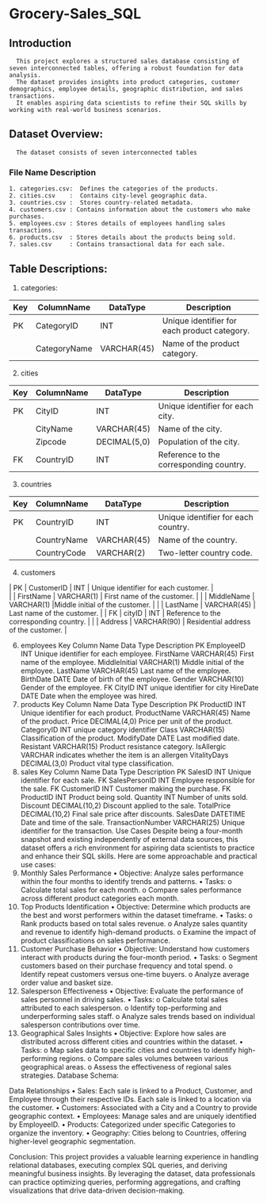 # Grocery-Sales_SQL
## Introduction
      This project explores a structured sales database consisting of seven interconnected tables, offering a robust foundation for data analysis.
      The dataset provides insights into product categories, customer demographics, employee details, geographic distribution, and sales transactions.
      It enables aspiring data scientists to refine their SQL skills by working with real-world business scenarios.
## Dataset Overview: 
      The dataset consists of seven interconnected tables
### File Name	Description
    1. categories.csv: 	Defines the categories of the products.
    2. cities.csv    :  Contains city-level geographic data.
    3. countries.csv :  Stores country-related metadata.
    4. customers.csv : Contains information about the customers who make purchases.
    5. employees.csv : Stores details of employees handling sales transactions.
    6. products.csv  : Stores details about the products being sold.
    7. sales.csv     : Contains transactional data for each sale.
## Table Descriptions:
 1. categories:
    
| Key | ColumnName | DataType | Description |
| ------- | ------- | ------- | ------- |   
|  PK | CategoryID |  INT | Unique identifier for each product category. |    	  	        
|     | CategoryName |  VARCHAR(45) |	 Name of the product category. |

2. cities
   
| Key | ColumnName | DataType | Description |
| ------- | ------- | ------- | ------- |   
|  PK | CityID |  INT | Unique identifier for each city. |    	  	        
|     | CityName |  VARCHAR(45) | Name of the city. |
|     | Zipcode |  DECIMAL(5,0) | Population of the city. |
| FK | CountryID |  INT | Reference to the corresponding country. |

3. countries

| Key | ColumnName | DataType | Description |
| ------- | ------- | ------- | ------- |   
|  PK | CountryID |  INT | Unique identifier for each country. |    	  	        
|     | CountryName |  VARCHAR(45) | Name of the country. |
|     | CountryCode |  VARCHAR(2) | Two-letter country code. |
		
4. customers

|  PK | CustomerID |  INT | Unique identifier for each customer. |    	  	        
|     | FirstName |  VARCHAR(1) | First name of the customer. |
|     | MiddleName |  VARCHAR(1) |Middle initial of the customer. |
|     | LastName |  VARCHAR(45) | Last name of the customer. |
| FK | cityID |  INT | Reference to the corresponding country. |
|     | Address |  VARCHAR(90) | Residential address of the customer. |  

6. employees
Key	Column Name	Data Type	Description
PK	EmployeeID	INT	Unique identifier for each employee.
	FirstName	VARCHAR(45)	First name of the employee.
	MiddleInitial	VARCHAR(1)	Middle initial of the employee.
	LastName	VARCHAR(45)	Last name of the employee.
	BirthDate	DATE	Date of birth of the employee.
	Gender	VARCHAR(10)	Gender of the employee.
FK	CityID	INT	unique identifier for city
	HireDate	DATE	Date when the employee was hired.
7. products
Key	Column Name	Data Type	Description
PK	ProductID	INT	Unique identifier for each product.
	ProductName	VARCHAR(45)	Name of the product.
	Price	DECIMAL(4,0)	Price per unit of the product.
	CategoryID	INT	unique category identifier
	Class	VARCHAR(15)	Classification of the product.
	ModifyDate	DATE	Last modified date.
	Resistant	VARCHAR(15)	Product resistance category.
	IsAllergic	VARCHAR	indicates whether the item is an allergen
	VitalityDays	DECIMAL(3,0)	Product vital type classification.
8. sales
Key	Column Name	Data Type	Description
PK	SalesID	INT	Unique identifier for each sale.
FK	SalesPersonID	INT	Employee responsible for the sale.
FK	CustomerID	INT	Customer making the purchase.
FK	ProductID	INT	Product being sold.
	Quantity	INT	Number of units sold.
	Discount	DECIMAL(10,2)	Discount applied to the sale.
	TotalPrice	DECIMAL(10,2)	Final sale price after discounts.
	SalesDate	DATETIME	Date and time of the sale.
	TransactionNumber	VARCHAR(25)	Unique identifier for the transaction.
Use Cases
Despite being a four-month snapshot and existing independently of external data sources, this dataset offers a rich environment for aspiring data scientists to practice and enhance their SQL skills. Here are some approachable and practical use cases:
1. Monthly Sales Performance
•	Objective: Analyze sales performance within the four months to identify trends and patterns.
•	Tasks:
o	Calculate total sales for each month.
o	Compare sales performance across different product categories each month.
2. Top Products Identification
•	Objective: Determine which products are the best and worst performers within the dataset timeframe.
•	Tasks:
o	Rank products based on total sales revenue.
o	Analyze sales quantity and revenue to identify high-demand products.
o	Examine the impact of product classifications on sales performance.
3. Customer Purchase Behavior
•	Objective: Understand how customers interact with products during the four-month period.
•	Tasks:
o	Segment customers based on their purchase frequency and total spend.
o	Identify repeat customers versus one-time buyers.
o	Analyze average order value and basket size.
4. Salesperson Effectiveness
•	Objective: Evaluate the performance of sales personnel in driving sales.
•	Tasks:
o	Calculate total sales attributed to each salesperson.
o	Identify top-performing and underperforming sales staff.
o	Analyze sales trends based on individual salesperson contributions over time.
5. Geographical Sales Insights
•	Objective: Explore how sales are distributed across different cities and countries within the dataset.
•	Tasks:
o	Map sales data to specific cities and countries to identify high-performing regions.
o	Compare sales volumes between various geographical areas.
o	Assess the effectiveness of regional sales strategies.
Database Schema:
 
Data Relationships
•	Sales: Each sale is linked to a Product, Customer, and Employee through their respective IDs. Each sale is linked to a location via the customer.
•	Customers: Associated with a City and a Country to provide geographic context.
•	Employees: Manage sales and are uniquely identified by EmployeeID.
•	Products: Categorized under specific Categories to organize the inventory.
•	Geography: Cities belong to Countries, offering higher-level geographic segmentation.

Conclusion:
This project provides a valuable learning experience in handling relational databases, executing complex SQL queries, and deriving meaningful business insights. By leveraging the dataset, data professionals can practice optimizing queries, performing aggregations, and crafting visualizations that drive data-driven decision-making.

